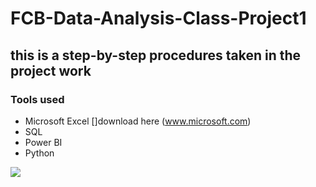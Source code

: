 # FCB-Data-Analysis-Class-Project1
## this is a step-by-step procedures taken in the project work
### Tools used
- Microsoft Excel []download here (www.microsoft.com)
- SQL
- Power BI
- Python


![](helloo.jpg)
